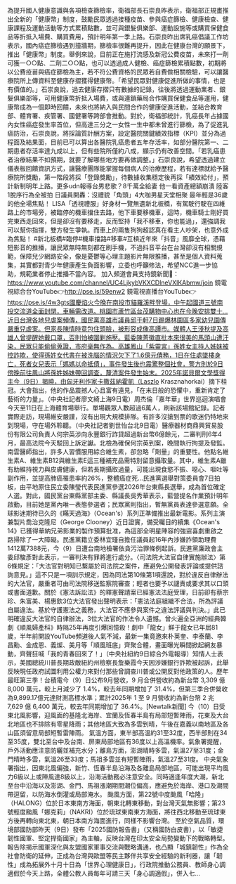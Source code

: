為提升國人健康意識與各項檢查篩檢率，衛福部長石崇良昨表示，衛福部正規畫推出全新的「健康幣」制度，鼓勵民眾透過接種疫苗、參與癌症篩檢、健康檢查、健康課程及運動活動等方式累積點數，並可與銀髮俱樂部、運動設施等或購買保健食品等折抵入場費、購買費用，預計明年第一季上路。石崇良昨出席乳癌倡議工作坊表示，國內癌症篩檢遇到撞牆期，篩檢率很難再提升，因此在健康台灣的願景下，推出「健康幣」制度。舉例來說，目前正在施打流感及新冠公費疫苗，未來打一劑可獲一○○點、二劑二○○點，也可以透過成人健檢、癌症篩檢累積點數，初期將以公費疫苗與癌症篩檢為主，若不符公費資格的民眾若自費做相關檢驗，可以讓醫療院所上傳資料至健康存摺獲得健康幣。「希望民眾對健康促進所做的事情，也是有價值的。」石崇良說，過去健康存摺只有數據的記錄，往後將透過運動業者、銀髮俱樂部等，可用健康幣折抵入場費，或與連鎖藥局合作購買保健食品等運用，健康幣成為一個即時回饋，未來也將納入與民間合作的健康促進活動，並結合教育部、體育署、疾管署、國健署等跨部會推動。對於，衛福部統計，乳癌長年占據國內女性癌症發生率首位，但高達三分之一女性一生中都未曾進行篩檢，為了促進乳癌防治，石崇良說，將採論質計酬方案，設定醫院關鍵績效指標（KPI）並分為過程面及結果面，目前已可以算出各醫院乳癌患者五年存活率，如部分醫院第一、二期患者存活率達九成以上，但有些院所僅約八成，顯示仍有改善空間。「若乳癌患者治療結果不如預期，就要了解哪些地方要再做調整。」石崇良說，希望透過建立儀表板回饋資訊方式，讓醫療團隊能掌握每個病人的治療歷程，若有達標就給予醫療院所獎勵，第一階段將採「登錄獎勵」，待數據收集穩定後再採「績效給付」，預計新制明年上路。更多udn報導台男悲歌？8千萬全給妻 他一看資產總額崩潰 陸客1脫序行為全被拍 日議員開轟：沒禮貌「角頭」4大咖男星天堂相聚 最年輕是36歲的他全場焦點！ LISA「透視禮服」好身材一覽無遺新北板橋，有駕駛行駛在四維路上的市場旁，被臨停的機車擋住去路，他下車要移機車，這時，機車騎士剛好買完東西走回來，但是卻沒有要移走，反而堅持「我不移車，你也能過」，還強調我可以幫你指揮，雙方發生爭執。而車上的兩隻狗狗超認真在看主人吵架，也意外成為焦點！ #新北板橋#臨停#機車擋路#移車#互槓近年來「抖音」風靡全球，憑藉短影音的推播，讓民眾無時無刻都在刷手機，不過抖音平台在台灣卻沒有相關規範，保障兒少網路安全，像是憂鬱等心理主題影片無限推播，甚至是個人資料蒐集，其實都對青少年健康產生負面影響，立委也呼籲修法，希望NCC進一步協助，規範業者停止推播不當內容。  加入頻道會員支持鏡新聞🩷： https://www.youtube.com/channel/UC4LjkybVKXCDlneVXlKAbmw/join 鏡電視綜合台YouTube👉http://pse.is/59enw2 鏡電視直播台YouTube👉https://pse.is/4w3gts國慶焰火今晚在南投市貓羅溪畔登場，中午起國道三號南投交流道全面封閉，車輛需改道。桃園市蘆竹區台茂購物中心也在今晚安排雙十...近日台灣各地兒虐案頻傳，國民黨高雄市議員邱于軒7日踢爆林園區多家幼兒園傳嚴重兒虐案。但家長陳情時竟包住頭臉，被形容成像高譚市。媒體人王淺秋提及高雄人曾提醒她戴口罩，否則怕被圍剿施壓。藍委陳菁徽直批本來很美的馬頭山遭汙染，民眾只能偷偷蒐證，市府毫無作為。高雄鳳山「紫靈宮」孫姓女主持人姊妹被控詐欺，使得孫姓女代書在被洗腦的情況欠下了1.6億元債務，1日在住處墜樓身亡，死者女兒表示「媽媽以命抵債」，事件發生後也震驚整個社會，警方則於9日傍晚前往鳳山將孫姓姊妹帶回調查，釐清案件發生始末。2025年諾貝爾文學獎得主今（9日）揭曉，由匈牙利作家卡撒茲納霍凱（Laszlo Krasznahorkai）摘下桂冠。大會指出，他的作品震撼人心且富有遠見，「在末日般的恐懼中，重新肯定了藝術的力量」。（中央社記者廖文綺上海9日電）周杰倫「嘉年華」世界巡迴演唱會今天至11日在上海體育場舉行。單場觀眾人數超過6萬人，刷新該場館紀錄。記者實際走訪，現場維安嚴謹，沒有出現大規模排隊。有許多沒搶到票的歌迷仍特地來到現場，守在場外聆聽。（中央社記者劉世怡台北9日電）醫療器材商鼎興貿易股份有限公司負責人何宗英涉向永豐銀行詐貸超過新台幣6億餘元，二審判刑6年4月，最高法院今天駁回上訴定讞。北檢為確保何宗英到案，晚間執行拘提及發監。南雲醫師指出，許多人習慣服用綜合維生素，卻忽略「劑量」的重要性。他點名維生素A、維生素B12與維生素E這三種補充品需特別留意攝取量。其中，維生素A雖有助維持視力與皮膚健康，但若長期攝取過量，可能出現食慾不振、噁心、嘔吐等副作用，並提高肺癌罹患率約26%，整體癌症死...民進黨選舉對策委員會7日拍板，由平地原住民立委陳瑩代表民進黨參選2026年台東縣長選舉，成為首位確定人選。對此，國民黨台東縣黨部主委、縣議長吳秀華表示，藍營提名作業預計明年啟動，目前她是黨內唯一表態參選者；民眾黨則指出，暫無黨員表達參選意願。全球影迷期待已久的《瞞天過海》（Ocean's）系列正準備推出最新電影。系列主演兼製片喬治克隆尼（George Clooney）近日證實，備受矚目的續集《Ocean's 14》已獲得華納兄弟影業的製作預算批准，為這部全明星陣容的強盜喜劇重啟之路掃除了一大障礙。民進黨籍立委林宜瑾自擔任議員起16年內涉嫌詐領助理費1412萬7388元，今（9）日遭台南地檢署依貪污治罪條例起訴。民進黨廉政會主委邱駿彥對此表示，一審判決有罪將進行處分。〈司法院大法官自律實施辦法〉第6條規定：「大法官對明知已繫屬於司法院之案件，應避免公開發表評論或提供諮詢意見。」這不只是一項訓示規定，因為同法第10條第1項還說，對於違反自律辦法的大法官，嚴重者可由司法院移送監察院審查；輕者也要予以譴責或要求其以口頭或書面道歉。關於《憲法訴訟法》的釋憲聲請案已經憲法法庭受理，日前卻有蔡宗珍、朱富美、楊惠欽3位大法官發出聲明表示：「憲法法庭組織不合法，所為評議自屬違法。基於守護憲法之義務，大法官不應參與案件之違法評議與判決。」此已明確違反大法官的自律辦法，3位大法官的作法令人遺憾。曾火遍全亞洲的經典韓劇《順風婦產科》時隔25年再度引爆回憶殺！劇中「龍女」鮮于龍女已年屆81歲，半年前開設YouTube頻道後人氣不減，最新一集竟邀來朴英奎、李泰蘭、李昌勳、金成恩、義燦、美月等「順風班底」齊聚合體，畫面曝光瞬間掀起網友暴動，齊聲狂喊「我的青春回來了！」（中央社紐約9日綜合外電報導）知情人士表示，美國總統川普長期政敵紐約州檢察長詹樂霞今天因涉嫌銀行詐欺被起訴，此舉反映現任政府試圖利用公權力來對付那些曾調查川普或公開反對他政策的人。歷年最旺第三季！台積電今（9）日公布9月營收，9 月合併營收約為新台幣 3,309 億 8,000 萬元，較上月減少了 1.4%，較去年同期增加了 31.4%，但第三季合併營收為9,899.17億元達財測高標水準；累計2025年 1 至 9 月營收約為新台幣 2 兆 7,629 億 6,400 萬元，較去年同期增加了 36.4%。[Newtalk新聞] 今（10）日受東北風影響，迎風面的基隆北海岸、宜蘭及恆春半島有局部短暫陣雨，花東及大台北地區也不排除有零星降雨；其他地區大致為多雲到晴，午後在嘉義以南地區及各山區須留意局部短暫雷陣雨。 氣溫方面，東半部高溫約31至32度，西半部則在34至35度，雙北至台中及台南、屏東局部地區有36度以上高溫機率。氣象署提醒，戶外活動應注意防曬並補充水分；離島方面，澎湖晴時多雲，氣溫27至31度；金門晴時多雲，氣溫26至33度；馬祖多雲並有短暫陣雨，氣溫27至31度。 中央氣象署指出，因東北風偏強，新竹、恆春半島沿海及各離島局部地區，可能出現平均風力6級以上或陣風達8級以上，沿海活動務必注意安全。同時適逢年度大潮，新北至台中沿海以及澎湖、金門、馬祖漲潮期間潮位偏高，應避免於海岸、港口及潮間帶逗留，以防海水倒灌或局部淹水。 颱風方面，第22號中度颱風「哈隆」（HALONG）位於日本東南方海面，朝東北轉東移動，對台灣天氣無影響；第23號輕度颱風「娜克莉」（NAKRI）位於琉球東南東方海面，將往西北移動至琉球東方後再轉向東北東，朝日本南方海面進行，同樣不影響台灣。 至於空氣品質，環境部國防部昨天（9日）發布「2025國防報告書」（又稱國防白皮書），以「敏捷韌性國軍、堅定捍衛國家」為主軸，反映台灣在印太安全局勢變動下的戰略轉型。報告除揭示國軍深化與友盟國家軍事交流與戰略溝通，也凸顯「城鎮韌性」作為全社會防衛的延伸，正成為台灣與歐盟等民主夥伴共享安全經驗的新利器，讓「韌性」成為拓展外十月十日為「世界心理健康日」，行政院推動公務員、教師身心調適假於今天上路，全體公教人員每年可請三天「身心調適假」，併入七...